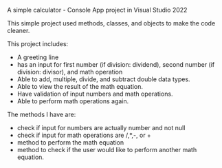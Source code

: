 A simple calculator - Console App project in Visual Studio 2022

This simple project used methods, classes, and objects to make the code cleaner.


This project includes:
- A greeting line
- has an input for first number (if division: dividend), second number (if division: divisor), and math operation
- Able to add, multiple, divide, and subtract double data types.
- Able to view the result of the math equation.
- Have validation of input numbers and math operations.
- Able to perform math operations again.

The methods I have are:
- check if input for numbers are actually number and not null
- check if input for math operations are /,*,-, or +
- method to perform the math equation
- method to check if the user would like to perform another math equation.
